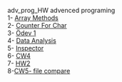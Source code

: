 adv_prog_HW
advenced programing <br>
1- [Array Methods](https://cankaya96.github.io/adv_prog_HW/Array%20Demo.html) <br>
2- [Counter For Char](https://cankaya96.github.io/adv_prog_HW/Counter%20page.html) <br>
3- [Ödev 1](https://cankaya96.github.io/adv_prog_HW/Odev1.html) <br>
4- [Data Analysis](https://cankaya96.github.io/adv_prog_HW/c4_data.html) <br>
5- [Inspector](https://cankaya96.github.io/adv_prog_HW/inspector.html) <br>
6- [CW4](https://cankaya96.github.io/adv_prog_HW/CW4/index1.html) <br>
7- [HW2](https://cankaya96.github.io/adv_prog_HW/HW2/Databse.html)<br>
8-[CW5- file compare](https://cankaya96.github.io/adv_prog_HW/CW5/compareFiles.html) <br>

